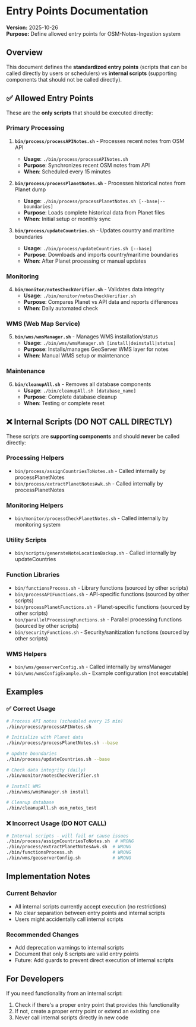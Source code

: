 # Entry Points Documentation

**Version:** 2025-10-26  
**Purpose:** Define allowed entry points for OSM-Notes-Ingestion system

## Overview

This document defines the **standardized entry points** (scripts that can be called directly by users or schedulers) vs **internal scripts** (supporting components that should not be called directly).

## ✅ Allowed Entry Points

These are the **only scripts** that should be executed directly:

### Primary Processing
1. **`bin/process/processAPINotes.sh`** - Processes recent notes from OSM API
   - **Usage**: `./bin/process/processAPINotes.sh`
   - **Purpose**: Synchronizes recent OSM notes from API
   - **When**: Scheduled every 15 minutes
   
2. **`bin/process/processPlanetNotes.sh`** - Processes historical notes from Planet dump
   - **Usage**: `./bin/process/processPlanetNotes.sh [--base|--boundaries]`
   - **Purpose**: Loads complete historical data from Planet files
   - **When**: Initial setup or monthly sync

3. **`bin/process/updateCountries.sh`** - Updates country and maritime boundaries
   - **Usage**: `./bin/process/updateCountries.sh [--base]`
   - **Purpose**: Downloads and imports country/maritime boundaries
   - **When**: After Planet processing or manual updates

### Monitoring
4. **`bin/monitor/notesCheckVerifier.sh`** - Validates data integrity
   - **Usage**: `./bin/monitor/notesCheckVerifier.sh`
   - **Purpose**: Compares Planet vs API data and reports differences
   - **When**: Daily automated check

### WMS (Web Map Service)
5. **`bin/wms/wmsManager.sh`** - Manages WMS installation/status
   - **Usage**: `./bin/wms/wmsManager.sh [install|deinstall|status]`
   - **Purpose**: Installs/manages GeoServer WMS layer for notes
   - **When**: Manual WMS setup or maintenance

### Maintenance
6. **`bin/cleanupAll.sh`** - Removes all database components
   - **Usage**: `./bin/cleanupAll.sh [database_name]`
   - **Purpose**: Complete database cleanup
   - **When**: Testing or complete reset

## ❌ Internal Scripts (DO NOT CALL DIRECTLY)

These scripts are **supporting components** and should **never** be called directly:

### Processing Helpers
- `bin/process/assignCountriesToNotes.sh` - Called internally by processPlanetNotes
- `bin/process/extractPlanetNotesAwk.sh` - Called internally by processPlanetNotes

### Monitoring Helpers
- `bin/monitor/processCheckPlanetNotes.sh` - Called internally by monitoring system

### Utility Scripts
- `bin/scripts/generateNoteLocationBackup.sh` - Called internally by updateCountries

### Function Libraries
- `bin/functionsProcess.sh` - Library functions (sourced by other scripts)
- `bin/processAPIFunctions.sh` - API-specific functions (sourced by other scripts)
- `bin/processPlanetFunctions.sh` - Planet-specific functions (sourced by other scripts)
- `bin/parallelProcessingFunctions.sh` - Parallel processing functions (sourced by other scripts)
- `bin/securityFunctions.sh` - Security/sanitization functions (sourced by other scripts)

### WMS Helpers
- `bin/wms/geoserverConfig.sh` - Called internally by wmsManager
- `bin/wms/wmsConfigExample.sh` - Example configuration (not executable)

## Examples

### ✅ Correct Usage
```bash
# Process API notes (scheduled every 15 min)
./bin/process/processAPINotes.sh

# Initialize with Planet data
./bin/process/processPlanetNotes.sh --base

# Update boundaries
./bin/process/updateCountries.sh --base

# Check data integrity (daily)
./bin/monitor/notesCheckVerifier.sh

# Install WMS
./bin/wms/wmsManager.sh install

# Cleanup database
./bin/cleanupAll.sh osm_notes_test
```

### ❌ Incorrect Usage (DO NOT CALL)
```bash
# Internal scripts - will fail or cause issues
./bin/process/assignCountriesToNotes.sh  # WRONG
./bin/process/extractPlanetNotesAwk.sh  # WRONG
./bin/functionsProcess.sh               # WRONG
./bin/wms/geoserverConfig.sh            # WRONG
```

## Implementation Notes

### Current Behavior
- All internal scripts currently accept execution (no restrictions)
- No clear separation between entry points and internal scripts
- Users might accidentally call internal scripts

### Recommended Changes
- Add deprecation warnings to internal scripts
- Document that only 6 scripts are valid entry points
- Future: Add guards to prevent direct execution of internal scripts

## For Developers

If you need functionality from an internal script:
1. Check if there's a proper entry point that provides this functionality
2. If not, create a proper entry point or extend an existing one
3. Never call internal scripts directly in new code

